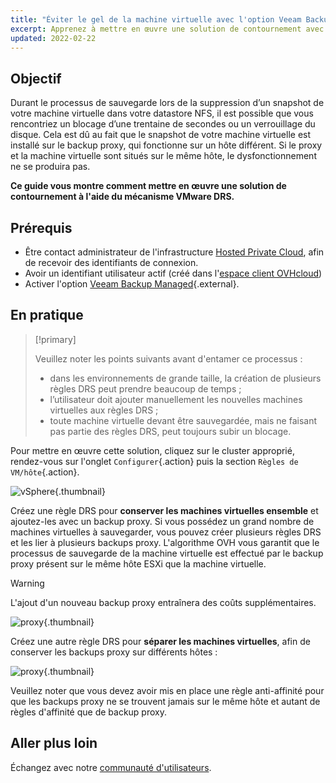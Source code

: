 ```yaml
---
title: "Éviter le gel de la machine virtuelle avec l'option Veeam Backup Managed"
excerpt: Apprenez à mettre en œuvre une solution de contournement avec le mécanisme VMware DRS
updated: 2022-02-22
---
```


## Objectif

Durant le processus de sauvegarde lors de la suppression d’un snapshot de votre machine virtuelle dans votre datastore NFS, il est possible que vous rencontriez un blocage d’une trentaine de secondes ou un verrouillage du disque.
Cela est dû au fait que le snapshot de votre machine virtuelle est installé sur le backup proxy, qui fonctionne sur un hôte différent. Si le proxy et la machine virtuelle sont situés sur le même hôte, le dysfonctionnement ne se produira pas.

**Ce guide vous montre comment mettre en œuvre une solution de contournement à l'aide du mécanisme VMware DRS.**

## Prérequis

- Être contact administrateur de l'infrastructure [Hosted Private Cloud](https://www.ovhcloud.com/fr-ca/enterprise/products/hosted-private-cloud/), afin de recevoir des identifiants de connexion.
- Avoir un identifiant utilisateur actif (créé dans l'[espace client OVHcloud](https://ca.ovh.com/auth/?action=gotomanager&from=https://www.ovh.com/ca/fr/&ovhSubsidiary=qc))
- Activer l'option [Veeam Backup Managed](https://www.ovhcloud.com/fr-ca/enterprise/products/hosted-private-cloud/veeam-backup-managed/){.external}.

## En pratique

> [!primary]
>
> Veuillez noter les points suivants avant d'entamer ce processus :
>
> - dans les environnements de grande taille, la création de plusieurs règles DRS peut prendre beaucoup de temps ;
> - l’utilisateur doit ajouter manuellement les nouvelles machines virtuelles aux règles DRS ;
> - toute machine virtuelle devant être sauvegardée, mais ne faisant pas partie des règles DRS, peut toujours subir un blocage.
>

Pour mettre en œuvre cette solution, cliquez sur le cluster approprié, rendez-vous sur l'onglet `Configurer`{.action} puis la section `Règles de VM/hôte`{.action}.

![vSphere](images/en01add.png){.thumbnail}

Créez une règle DRS pour **conserver les machines virtuelles ensemble** et ajoutez-les avec un backup proxy. Si vous possédez un grand nombre de machines virtuelles à sauvegarder, vous pouvez créer plusieurs règles DRS et les lier à plusieurs backups proxy. L'algorithme OVH vous garantit que le processus de sauvegarde de la machine virtuelle est effectué par le backup proxy présent sur le même hôte ESXi que la machine virtuelle.

> [!warning]
>
> L'ajout d'un nouveau backup proxy entraînera des coûts supplémentaires.
>

![proxy](images/en02proxy.png){.thumbnail}

Créez une autre règle DRS pour **séparer les machines virtuelles**, afin de conserver les backups proxy sur différents hôtes :

![proxy](images/en03proxy2.png){.thumbnail}

Veuillez noter que vous devez avoir mis en place une règle anti-affinité pour que les backups proxy ne se trouvent jamais sur le même hôte et autant de règles d'affinité que de backup proxy.

## Aller plus loin

Échangez avec notre [communauté d'utilisateurs](/links/community).
